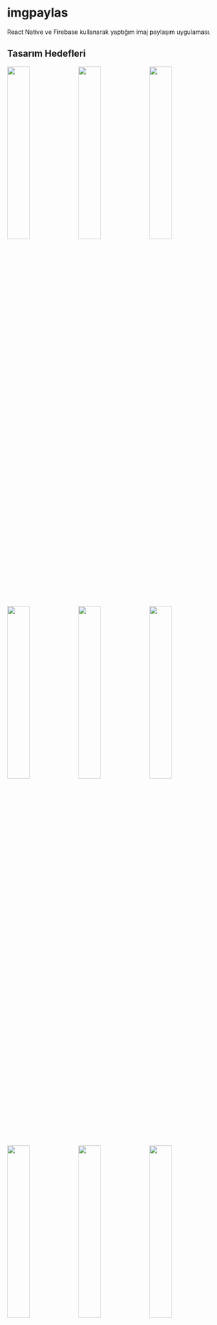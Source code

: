 # imgpaylas

React Native ve Firebase kullanarak yaptığım imaj paylaşım uygulaması.

## Tasarım Hedefleri

<img src="https://github.com/yunusemregul/imgpaylas/raw/master/tasar%C4%B1m/sayfalar/giris.png" width="32%"> <img src="https://github.com/yunusemregul/imgpaylas/raw/master/tasar%C4%B1m/sayfalar/kayit.png" width="32%"> <img src="https://github.com/yunusemregul/imgpaylas/raw/master/tasar%C4%B1m/sayfalar/kesfet.png" width="32%">
<img src="https://github.com/yunusemregul/imgpaylas/raw/master/tasar%C4%B1m/sayfalar/begendiklerin.png" width="32%"> <img src="https://github.com/yunusemregul/imgpaylas/raw/master/tasar%C4%B1m/sayfalar/profilin.png" width="32%"> <img src="https://github.com/yunusemregul/imgpaylas/raw/master/tasar%C4%B1m/sayfalar/fotograf.png" width="32%">
<img src="https://github.com/yunusemregul/imgpaylas/raw/master/tasar%C4%B1m/sayfalar/ayarlar.png" width="32%"> <img src="https://github.com/yunusemregul/imgpaylas/raw/master/tasar%C4%B1m/sayfalar/hata.png" width="32%"> <img src="https://github.com/yunusemregul/imgpaylas/raw/master/tasar%C4%B1m/sayfalar/yukleniyor.png" width="32%">
